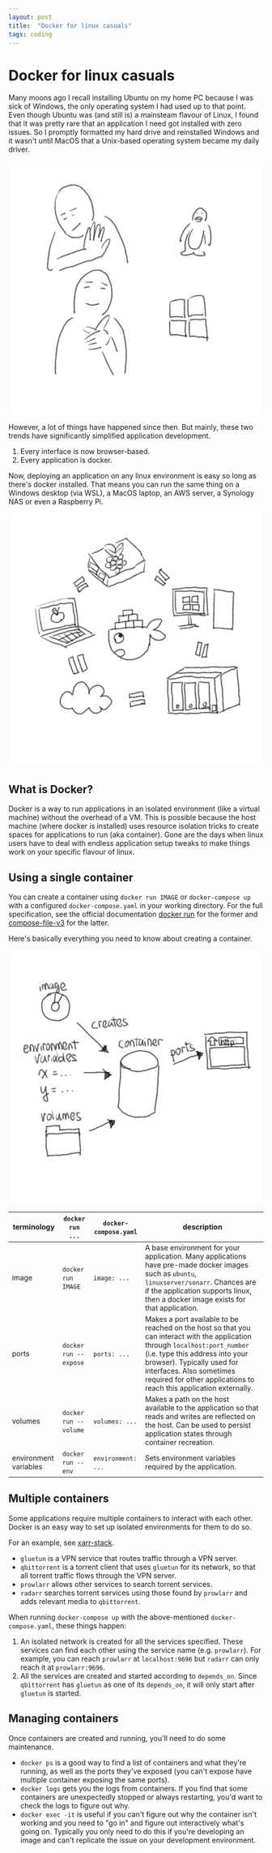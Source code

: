 ```yaml
---
layout: post
title:  "Docker for linux casuals"
tags: coding
---
```


# Docker for linux casuals
Many moons ago I recall installing Ubuntu on my home PC because I was sick of Windows, the only operating system I had used up to that point. Even though Ubuntu was (and still is) a mainsteam flavour of Linux, I found that it was pretty rare that an application I need got installed with zero issues. So I promptly formatted my hard drive and reinstalled Windows and it wasn't until MacOS that a Unix-based operating system became my daily driver.

![01_no_linux_yes_windows](/assets/posts/2023-06-23/01_no_linux_yes_windows.png)

However, a lot of things have happened since then. But mainly, these two trends have significantly simplified application development.
1. Every interface is now browser-based.
2. Every application is docker.

Now, deploying an application on any linux environment is easy so long as there's docker installed. That means you can run the same thing on a Windows desktop (via WSL), a MacOS laptop, an AWS server, a Synology NAS or even a Raspberry Pi.

![02_docker](/assets/posts/2023-06-23/02_docker.png)

## What is Docker? 
Docker is a way to run applications in an isolated environment (like a virtual machine) without the overhead of a VM.
This is possible because the host machine (where docker is installed) uses resource isolation tricks to create spaces for applications to run (aka container).
Gone are the days when linux users have to deal with endless application setup tweaks to make things work on your specific flavour of linux. 

## Using a single container
You can create a container using `docker run IMAGE` or `docker-compose up` with a configured `docker-compose.yaml` in your working directory.
For the full specification, see the official documentation [docker run](https://docs.docker.com/engine/reference/commandline/run/) for the former and [compose-file-v3](https://docs.docker.com/compose/compose-file/compose-file-v3/) for the latter.

Here's basically everything you need to know about creating a container.

![03 container](/assets/posts/2023-06-23/03_container.png)

| terminology | `docker run ...` | `docker-compose.yaml` | description |
| ---- | ---- | ---- | ---- | 
| image | `docker run IMAGE` | `image: ...` | A base environment for your application. Many applications have pre-made docker images such as `ubuntu`, `linuxserver/sonarr`. Chances are if the application supports linux, then a docker image exists for that application. | 
| ports | `docker run --expose` | `ports: ...` | Makes a port available to be reached on the host so that you can interact with the application through `localhost:port_number` (i.e. type this address into your browser). Typically used for interfaces. Also sometimes required for other applications to reach this application externally. | 
| volumes | `docker run --volume` | `volumes: ...` | Makes a path on the host available to the application so that reads and writes are reflected on the host. Can be used to persist application states through container recreation. |
| environment variables | `docker run --env` | `environment: ...` | Sets environment variables required by the application. |

## Multiple containers
Some applications require multiple containers to interact with each other.
Docker is an easy way to set up isolated environments for them to do so.

For an example, see [xarr-stack](https://github.com/tianle91/xarr-stack/blob/main/docker-compose.yaml).
- `gluetun` is a VPN service that routes traffic through a VPN server.
- `qbittorrent` is a torrent client that uses `gluetun` for its network, so that all torrent traffic flows through the VPN server.
- `prowlarr` allows other services to search torrent services. 
- `radarr` searches torrent services using those found by `prowlarr` and adds relevant media to `qbittorrent`.

When running `docker-compose up` with the above-mentioned `docker-compose.yaml`, these things happen:
1. An isolated network is created for all the services specified. These services can find each other using the service name (e.g. `prowlarr`). For example, you can reach `prowlarr` at `localhost:9696` but `radarr` can only reach it at `prowlarr:9696`.
2. All the services are created and started according to `depends_on`. Since `qbittorrent` has `gluetun` as one of its `depends_on`, it will only start after `gluetun` is started. 

## Managing containers
Once containers are created and running, you'll need to do some maintenance.
- `docker ps` is a good way to find a list of containers and what they're running, as well as the ports they've exposed (you can't expose have multiple container exposing the same ports).
- `docker logs` gets you the logs from containers. If you find that some containers are unexpectedly stopped or always restarting, you'd want to check the logs to figure out why. 
- `docker exec -it` is useful if you can't figure out why the container isn't working and you need to "go in" and figure out interactively what's going on. Typically you only need to do this if you're developing an image and can't replicate the issue on your development environment.
